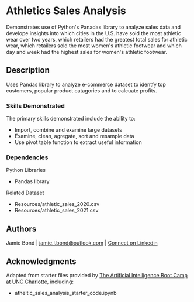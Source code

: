# Athletics Sales Analysis

Demonstrates use of Python's Panadas library to analyze sales data and develope insights into which cities in the U.S. have sold the most athletic wear over two years, which retailers had the greatest total sales for athletic wear, which retailers sold the most women's athletic footwear and which day and week had the highest sales for women's athletic footwear.

## Description

Uses Pandas library to analyze e-commerce dataset to identfy top customers,  popular product catagories and to calcuate profits.

### Skills Demonstrated

The primary skills demonstrated include the ability to:
* Import, combine and examine large datasets
* Examine, clean, agregate, sort and resample data
* Use pivot table function to extract useful information

### Dependencies

Python Libraries
* Pandas library

Related Dataset
* Resources/athletic_sales_2020.csv
* Resources/athletic_sales_2021.csv

## Authors

Jamie Bond | jamie.l.bond@outlook.com | [Connect on Linkedin](https://linkedin.com/in/jamielbond)

## Acknowledgments

Adapted from starter files provided by [The Artificial Intelligence Boot Camp at UNC Charlotte](https://bootcamp.charlotte.edu/artificial-intelligence/), including:
* atheltic_sales_analysis_starter_code.ipynb
